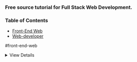 ### Free source tutorial for Full Stack Web Development.

### Table of Contents

* [Front-End Web](#front-end-web)
* [Web-developer](#Web-developer)

#front-end-web

<details>
  <summary>View Details</summary>
  
Master the skills required to become a Front-End Web Developer, and start
building beautiful, responsive websites optimized for mobile and desktop
performance.
  
  <details>